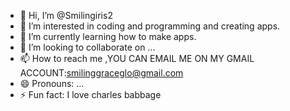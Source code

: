 - 👋 Hi, I’m @Smilingiris2
- 👀 I’m interested in coding and programming and creating apps.
- 🌱 I’m currently learning how to make apps.
- 💞️ I’m looking to collaborate on ...
- 📫 How to reach me ,YOU CAN EMAIL ME ON MY GMAIL ACCOUNT:smilinggraceglo@gmail.com
- 😄 Pronouns: ...
- ⚡ Fun fact: I love charles babbage

<!---
Smilingiris2/Smilingiris2 is a ✨ special ✨ repository because its `README.md` (this file) appears on your GitHub profile.
You can click the Preview link to take a look at your changes.
--->
